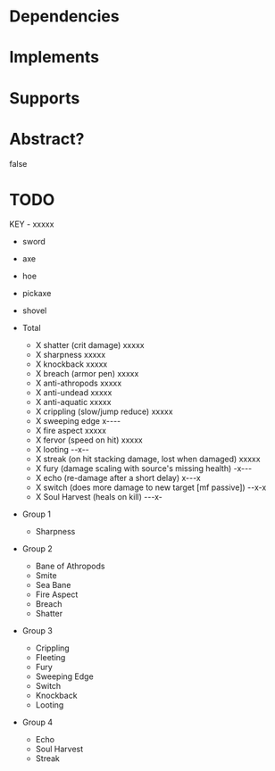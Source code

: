 # Dependencies

# Implements

# Supports

# Abstract?
false

# TODO

KEY - xxxxx
- sword
- axe
- hoe
- pickaxe
- shovel

- Total
    * X shatter (crit damage) xxxxx
    * X sharpness xxxxx
    * X knockback xxxxx
    * X breach (armor pen) xxxxx
    * X anti-athropods xxxxx
    * X anti-undead xxxxx
    * X anti-aquatic xxxxx
    * X crippling (slow/jump reduce) xxxxx
    * X sweeping edge x----
    * X fire aspect xxxxx
    * X fervor (speed on hit) xxxxx
    * X looting --x--
    * X streak (on hit stacking damage, lost when damaged) xxxxx
    * X fury (damage scaling with source's missing health) -x---
    * X echo (re-damage after a short delay) x---x
    * X switch (does more damage to new target [mf passive]) --x-x
    * X Soul Harvest (heals on kill) ---x-

- Group 1
    * Sharpness

- Group 2
    * Bane of Athropods
    * Smite
    * Sea Bane
    * Fire Aspect
    * Breach
    * Shatter 

- Group 3
    * Crippling
    * Fleeting
    * Fury
    * Sweeping Edge
    * Switch
    * Knockback
    * Looting

- Group 4
    * Echo
    * Soul Harvest
    * Streak